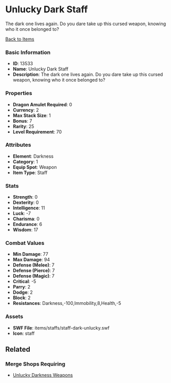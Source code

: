 # Unlucky Dark Staff

The dark one lives again. Do you dare take up this cursed weapon, knowing who it once belonged to?

[Back to Items](../items.md)

### Basic Information

- **ID**: 13533
- **Name**: Unlucky Dark Staff
- **Description**: The dark one lives again. Do you dare take up this cursed weapon, knowing who it once belonged to?

### Properties

- **Dragon Amulet Required**: 0
- **Currency**: 2
- **Max Stack Size**: 1
- **Bonus**: 7
- **Rarity**: 25
- **Level Requirement**: 70

### Attributes

- **Element**: Darkness
- **Category**: 1
- **Equip Spot**: Weapon
- **Item Type**: Staff

### Stats

- **Strength**: 0
- **Dexterity**: 0
- **Intelligence**: 11
- **Luck**: -7
- **Charisma**: 0
- **Endurance**: 6
- **Wisdom**: 17

### Combat Values

- **Min Damage**: 77
- **Max Damage**: 94
- **Defense (Melee)**: 7
- **Defense (Pierce)**: 7
- **Defense (Magic)**: 7
- **Critical**: -5
- **Parry**: 2
- **Dodge**: 2
- **Block**: 2
- **Resistances**: Darkness,-100,Immobility,8,Health,-5

### Assets

- **SWF File**: items/staffs/staff-dark-unlucky.swf
- **Icon**: staff

## Related

### Merge Shops Requiring

- [Unlucky Darkness Weapons](../merge-shops/234-unlucky-darkness-weapons.md)

